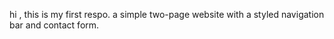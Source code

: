 hi , this is my first respo.
a simple two-page website with a styled navigation bar and contact form.